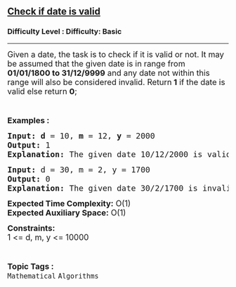 <h2><a href="https://www.geeksforgeeks.org/problems/check-if-date-is-valid0050/1?page=30&difficulty=Basic&status=unsolved,attempted&sortBy=accuracy">Check if date is valid</a></h2><h3>Difficulty Level : Difficulty: Basic</h3><hr><div class="problems_problem_content__Xm_eO"><p><span style="font-size: 18px;">Given a date, the task is to check if it is valid or not. It may be assumed that the given date is in range from <strong>01/01/1800 to 31/12/9999</strong> and any date not within this range will also be considered invalid. Return<strong> 1</strong> if the date is valid else return <strong>0</strong>;</span></p>
<p>&nbsp;</p>
<p><span style="font-size: 18px;"><strong>Examples :</strong></span></p>
<pre><span style="font-size: 18px;"><strong style="font-size: 18px;">Input: d</strong><span style="font-size: 18px;"> = 10, </span><strong style="font-size: 18px;">m</strong><span style="font-size: 18px;"> = 12, </span><strong style="font-size: 18px;">y</strong><span style="font-size: 18px;"> = 2000
</span><strong><span style="font-size: 18px;">Output:</span> </strong></span><span style="font-size: 18px;">1</span>
<span style="font-size: 18px;"><strong><span style="font-size: 18px;">Explanation:</span> </strong></span><span style="font-size: 18px;">The given date 10/12/2000 is valid</span><span style="font-size: 18px;">.</span></pre>
<pre><span style="font-size: 18px;"><strong>Input: </strong>d = 30, m = 2, y = 1700</span>
<span style="font-size: 18px;"><strong><span style="font-size: 18px;">Output:</span> </strong></span><span style="font-size: 18px;">0</span>
<span style="font-size: 18px;"><strong><span style="font-size: 18px;">Explanation:</span> </strong></span><span style="font-size: 18px;">The given date 30/2/1700 is invalid.</span></pre>
<p><span style="font-size: 18px;"><strong>Expected Time Complexity:</strong> O(1)<br><strong>Expected Auxiliary Space:</strong> O(1)</span></p>
<p><span style="font-size: 18px;"><strong>Constraints:</strong></span><br><span style="font-size: 18px;">1 &lt;= d, m, y &lt;= 10000</span></p></div><br><p><span style=font-size:18px><strong>Topic Tags : </strong><br><code>Mathematical</code>&nbsp;<code>Algorithms</code>&nbsp;